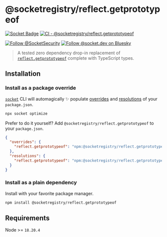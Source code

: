 # @socketregistry/reflect.getprototypeof

[![Socket Badge](https://socket.dev/api/badge/npm/package/@socketregistry/reflect.getprototypeof)](https://socket.dev/npm/package/@socketregistry/reflect.getprototypeof)
[![CI - @socketregistry/reflect.getprototypeof](https://github.com/SocketDev/socket-registry/actions/workflows/ci.yml/badge.svg)](https://github.com/SocketDev/socket-registry/actions/workflows/ci.yml)

[![Follow @SocketSecurity](https://img.shields.io/twitter/follow/SocketSecurity?style=social)](https://twitter.com/SocketSecurity)
[![Follow @socket.dev on Bluesky](https://img.shields.io/badge/Follow-@socket.dev-1DA1F2?style=social&logo=bluesky)](https://bsky.app/profile/socket.dev)

> A tested zero dependency drop-in replacement of
> [`reflect.getprototypeof`](https://socket.dev/npm/package/reflect.getprototypeof)
> complete with TypeScript types.

## Installation

### Install as a package override

[`socket`](https://socket.dev/npm/package/socket) CLI will automagically ✨
populate
[overrides](https://docs.npmjs.com/cli/v9/configuring-npm/package-json#overrides)
and [resolutions](https://yarnpkg.com/configuration/manifest#resolutions) of
your `package.json`.

```sh
npx socket optimize
```

Prefer to do it yourself? Add `@socketregistry/reflect.getprototypeof` to your
`package.json`.

```json
{
  "overrides": {
    "reflect.getprototypeof": "npm:@socketregistry/reflect.getprototypeof@^1"
  },
  "resolutions": {
    "reflect.getprototypeof": "npm:@socketregistry/reflect.getprototypeof@^1"
  }
}
```

### Install as a plain dependency

Install with your favorite package manager.

```sh
npm install @socketregistry/reflect.getprototypeof
```

## Requirements

Node >= `18.20.4`
